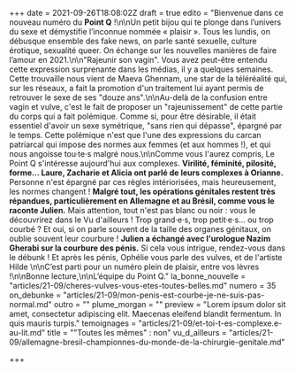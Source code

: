 +++
date = 2021-09-26T18:08:02Z
draft = true
edito = "Bienvenue dans ce nouveau numéro du **Point Q** !\n\nUn petit bijou qui te plonge dans l’univers du sexe et démystifie l’inconnue nommée « plaisir ». Tous les lundis, on débusque ensemble des fake news, on parle santé sexuelle, culture érotique, sexualité queer. On échange sur les nouvelles manières de faire l’amour en 2021.\n\n\"Rajeunir son vagin\". Vous avez peut-être entendu cette expression surprenante dans les médias, il y a quelques semaines. Cette trouvaille nous vient de Maeva Ghennam, une star de la téléréalité qui, sur les réseaux, a fait la promotion d'un traitement lui ayant permis de retrouver le sexe de ses \"douze ans\".\n\nAu-delà de la confusion entre vagin et vulve, c'est le fait de proposer un \"rajeunissement\" de cette partie du corps qui a fait polémique. Comme si, pour être désirable, il était essentiel d'avoir un sexe symétrique, \"sans rien qui dépasse\", épargné par le temps. Cette polémique n'est que l'une des expressions du carcan patriarcal qui impose des normes aux femmes (et aux hommes !), et qui nous angoisse tou·te·s malgré nous.\n\nComme vous l'aurez compris, Le Point Q s'intéresse aujourd'hui aux complexes. **Virilité, féminité, pilosité, forme... Laure, Zacharie et Alicia ont parlé de leurs complexes à Orianne.** Personne n'est épargné par ces règles intériorisées, mais heureusement, les normes changent ! **Malgré tout, les opérations génitales restent très répandues, particulièrement en Allemagne et au Brésil, comme vous le raconte Julien.** Mais attention, tout n'est pas blanc ou noir : vous le découvrirez dans le Vu d'ailleurs ! Trop grand·e·s, trop petit·e·s... ou trop courbé ? Et oui, si on parle souvent de la taille des organes génitaux, on oublie souvent leur courbure ! **Julien a échangé avec l'urologue Nazim Gherabi sur la courbure des pénis.** Si cela vous intrigue, rendez-vous dans le débunk ! Et après les pénis, Ophélie vous parle des vulves, et de l'artiste Hilde \n\nC’est parti pour un numéro plein de plaisir, entre vos lèvres !\n\nBonne lecture,\n\nL’équipe du Point Q."
la_bonne_nouvelle = "articles/21-09/cheres-vulves-vous-etes-toutes-belles.md"
numero = 35
on_debunke = "articles/21-09/mon-penis-est-courbe-je-ne-suis-pas-normal.md"
outro = ""
plume_morgan = ""
preview = "Lorem ipsum dolor sit amet, consectetur adipiscing elit. Maecenas eleifend blandit fermentum. In quis mauris turpis."
temoignages = "articles/21-09/et-toi-t-es-complexe.e-au-lit.md"
title = "\"Toutes les mêmes\" : non"
vu_d_ailleurs = "articles/21-09/allemagne-bresil-championnes-du-monde-de-la-chirurgie-genitale.md"

+++
